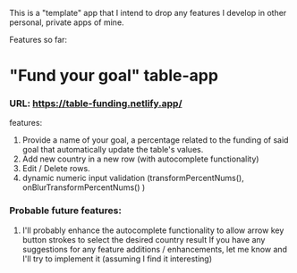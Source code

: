 This is a "template" app that I intend to drop any features I develop in other personal, private apps of mine.

Features so far:

# "Fund your goal" table-app

### URL: https://table-funding.netlify.app/

features:

1.  Provide a name of your goal, a percentage related to the funding of said goal that automatically update the table's values.
2.  Add new country in a new row (with autocomplete functionality)
3.  Edit / Delete rows.
4.  dynamic numeric input validation (transformPercentNums(), onBlurTransformPercentNums() )

### Probable future features:

1. I'll probably enhance the autocomplete functionality to allow arrow key button strokes to select the desired country result
   If you have any suggestions for any feature additions / enhancements, let me know and I'll try to implement it (assuming I find it interesting)

###

